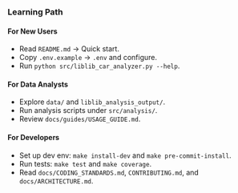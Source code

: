 ### Learning Path

#### For New Users
- Read `README.md` → Quick start.
- Copy `.env.example` → `.env` and configure.
- Run `python src/liblib_car_analyzer.py --help`.

#### For Data Analysts
- Explore `data/` and `liblib_analysis_output/`.
- Run analysis scripts under `src/analysis/`.
- Review `docs/guides/USAGE_GUIDE.md`.

#### For Developers
- Set up dev env: `make install-dev` and `make pre-commit-install`.
- Run tests: `make test` and `make coverage`.
- Read `docs/CODING_STANDARDS.md`, `CONTRIBUTING.md`, and `docs/ARCHITECTURE.md`.



